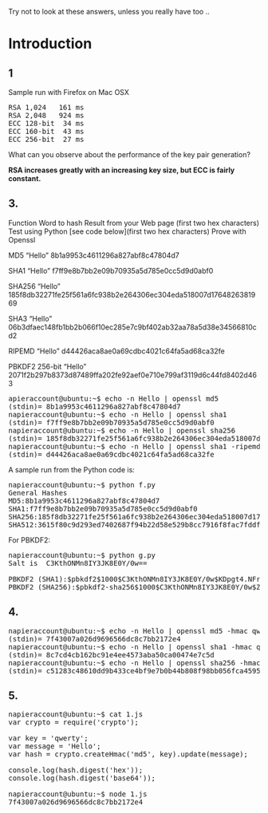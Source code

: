 Try not to look at these answers, unless you really have too ..

# Introduction

## 1
Sample run with Firefox on Mac OSX

<pre>
RSA 1,024   161 ms
RSA 2,048   924 ms
ECC 128-bit  34 ms
ECC 160-bit  43 ms
ECC 256-bit  27 ms
</pre>

What can you observe about the performance of the key pair generation?

**RSA increases greatly with an increasing key size, but ECC is fairly constant.**

## 3. 
Function	Word to hash	Result from your Web page (first two hex characters)	Test using Python [see code below](first two hex characters)	Prove with Openssl

MD5	“Hello”	 	 8b1a9953c4611296a827abf8c47804d7	 

SHA1	“Hello”			f7ff9e8b7bb2e09b70935a5d785e0cc5d9d0abf0

SHA256	“Hello”		 185f8db32271fe25f561a6fc938b2e264306ec304eda518007d1764826381969	

SHA3	“Hello”			06b3dfaec148fb1bb2b066f10ec285e7c9bf402ab32aa78a5d38e34566810cd2

RIPEMD	“Hello”			d44426aca8ae0a69cdbc4021c64fa5ad68ca32fe

PBKDF2 256-bit	“Hello”			2071f2b297b8373d87489ffa202fe92aef0e710e799af3119d6c44fd8402d463

<pre>
apieraccount@ubuntu:~$ echo -n Hello | openssl md5
(stdin)= 8b1a9953c4611296a827abf8c47804d7
napieraccount@ubuntu:~$ echo -n Hello | openssl sha1
(stdin)= f7ff9e8b7bb2e09b70935a5d785e0cc5d9d0abf0
napieraccount@ubuntu:~$ echo -n Hello | openssl sha256
(stdin)= 185f8db32271fe25f561a6fc938b2e264306ec304eda518007d1764826381969
napieraccount@ubuntu:~$ echo -n Hello | openssl sha1 -ripemd160
(stdin)= d44426aca8ae0a69cdbc4021c64fa5ad68ca32fe
</pre>

A sample run from the Python code is:
<pre>
napieraccount@ubuntu:~$ python f.py
General Hashes
MD5:8b1a9953c4611296a827abf8c47804d7
SHA1:f7ff9e8b7bb2e09b70935a5d785e0cc5d9d0abf0
SHA256:185f8db32271fe25f561a6fc938b2e264306ec304eda518007d1764826381969
SHA512:3615f80c9d293ed7402687f94b22d58e529b8cc7916f8fac7fddf7fbd5af4cf777d3d795a7a00a16bf7e7f3fb9561ee9baae480da9fe7a18769e71886b03f315
</pre>

For PBKDF2:
<pre>
napieraccount@ubuntu:~$ python g.py
Salt is  C3KthONMn8IY3JK8E0Y/0w==

PBKDF2 (SHA1):$pbkdf2$1000$C3KthONMn8IY3JK8E0Y/0w$KDpgt4.NFrl.WBzjAsWXJ/T0Kgk
PBKDF2 (SHA256):$pbkdf2-sha256$1000$C3KthONMn8IY3JK8E0Y/0w$ZQaitGxMChAxH.aFdG/WMquvQjigz8EIlDB6jUyKa3w
</pre>

## 4.
<pre>
napieraccount@ubuntu:~$ echo -n Hello | openssl md5 -hmac qwerty
(stdin)= 7f43007a026d9696566dc8c7bb2172e4
napieraccount@ubuntu:~$ echo -n Hello | openssl sha1 -hmac qwerty
(stdin)= 8c7cd4cb162bc91e4ee4573aba50ca00474e7c5d
napieraccount@ubuntu:~$ echo -n Hello | openssl sha256 -hmac qwerty
(stdin)= c51283c48610dd9b433ce4bf9e7b0b44b808f98bb056fca45953101b1d8fc973
</pre>

## 5.
<pre>
napieraccount@ubuntu:~$ cat 1.js
var crypto = require('crypto');

var key = 'qwerty';
var message = 'Hello';
var hash = crypto.createHmac('md5', key).update(message);

console.log(hash.digest('hex'));
console.log(hash.digest('base64'));

napieraccount@ubuntu:~$ node 1.js
7f43007a026d9696566dc8c7bb2172e4
</pre>



